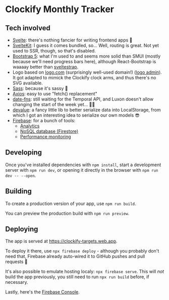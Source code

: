 # Clockify Monthly Tracker

## Tech involved
- [Svelte][sv]: there's nothing fancier for writing frontend apps 🚀
- [SvelteKit][svk]: I guess it comes bundled, so... Well, routing is great. Not yet used to SSR, though, so that's disabled.
- [Bootstrap 5][bs5]: what I'm used to and seems more solid than SMUI (mostly because we'll need progress bars here), although React-Bootstrap is waaaay better than [sveltestrap][svstrap].
- Logo based on [logo.com](https://logo.com) (surprisingly well-used domain!) ([logo admin](https://app.logo.com/dashboard/logo_5d913e73-2389-4cb6-a70a-2211dd604f2e/)). It got adapted to mimick the Clockify clock arms, and thus there's no SVG available.
- [Sass][sass]: because it's sassy 💅
- [Axios][axios]: easy to use "fetch() replacement"
- [date-fns][date-fns]: still waiting for the Temporal API, and Luxon doesn't allow changing the start of the week yet... 🤷🏼‍
- [devalue][devalue]: a fancy little lib to better serialize data into LocalStorage, from which I got an interesting idea to serialize our own models 😎
- [Firebase][Firebase]: for a bunch of tools:
  - [Analytics](https://firebase.google.com/docs/analytics/get-started?platform=web)
  - [NoSQL database (Firestore)](https://firebase.google.com/docs/firestore/quickstart)
  - [Performance monitoring](https://firebase.google.com/docs/perf-mon/get-started-web)

## Developing

Once you've installed dependencies with `npm install`, start a development server with `npm run dev`, or opening it directly in the browser with `npm run dev -- --open`.

## Building

To create a production version of your app, use `npm run build`.

You can preview the production build with `npm run preview`.

## Deploying

The app is served at https://clockify-targets.web.app.

To deploy it there, use `npx firebase deploy` - although you probably don't need that, Firebase already auto-wired it to GitHub pushes and pull requests 🎉

It's also possible to emulate hosting localy: `npx firebase serve`. This will _not_ build the app previously, you still need to run `npx run build` before, if necessary.

Lastly, here's the [Firebase Console](https://console.firebase.google.com/u/0/project/clockify-targets/overview).

[sv]:https://svelte.dev/docs/introduction
[svk]:https://kit.svelte.dev/docs/introduction
[bs5]: https://v5.getbootstrap.com/
[svstrap]: https://sveltestrap.js.org/
[sass]: https://sass-lang.com/documentation/
[axios]: https://axios-http.com/docs/intro
[date-fns]: https://date-fns.org/docs/Getting-Started
[devalue]: https://www.npmjs.com/package/devalue
[Firebase]: https://firebase.google.com/

